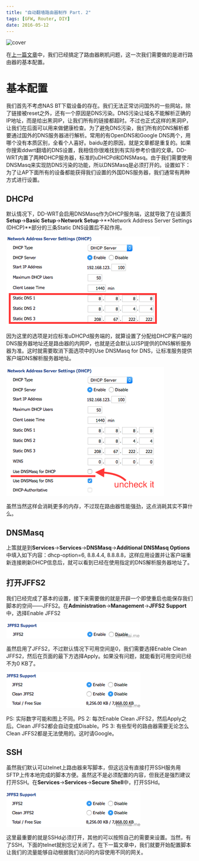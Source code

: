 ```yaml
---
title: "自动翻墙路由器制作 Part. 2"
tags: [GFW, Router, DIY]
date: 2016-05-12
---
```


![cover]()

在[上一篇文章](https://kenmlai.me/cn/posts/自动翻墙路由器制作-Part.-1/)中，我们已经搞定了路由器刷机问题，这一次我们需要做的是进行路由器的基本配置。

# 基本配置

我们首先不考虑NAS BT下载设备的存在。我们无法正常访问国外的一些网站，除了链接被reset之外，还有一个原因是DNS污染。DNS污染让域名不能解析正确的IP地址，而是给出黑洞IP，让我们所有的链接都超时。不过也正式这样的黑洞IP，让我们在后面可以用来做健康检查。为了避免DNS污染，我们所有的DNS解析都要通过国外的DNS服务器进行解析。常用的有OpenDNS和Google DNS两个，用哪个没有本质区别，全看个人喜好。baidu差的原因，就是文章都是重复的。如果你搜索ddwrt翻墙的DNS设置，我相信你很难找到有实际参考价值的文章。DD-WRT内置了两种DHCP服务器，标准的uDHCPd和DNSMasq。由于我们需要使用DNSMasq来实现防DNS污染的功能，所以DNSMasq是必须打开的。设置如下：为了让AP下面所有的设备都能获得我们设置的外国DNS服务器，我们通常有两种方式进行设置。


## DHCPd

默认情况下，DD-WRT会启用DNSMasq作为DHCP服务端，这就导致了在设置页**Setup**->**Basic Setup**->**Network Setup**->**Network Address Server Settings (DHCP)**部分的三条Static DNS设置后不起作用。

![dhcpd](https://raw.githubusercontent.com/KenMercusLai/kenmercuslai.github.io/pics/uPic/dhcpd.png)

因为这里的选项是对应标准uDHCPd服务端的，就算设置了分配给DHCP客户端的DNS服务器地址还是路由器的内网IP，也就是还会默认以ISP提供的DNS解析服务器为准。这时就需要取消下面选项中的Use DNSMasq for DNS，让标准服务提供客户端DNS解析服务器地址。

![dns](https://raw.githubusercontent.com/KenMercusLai/kenmercuslai.github.io/pics/uPic/dns.png)

虽然当然这样会消耗更多的内存，不过现在路由器性能强劲，这点消耗其实不算什么。


## DNSMasq

上策就是到**Services**->**Services**->**DNSMasq**->**Additional DNSMasq Options**中填入如下内容：dhcp-option=6, 8.8.4.4, 8.8.8.8，这样应用设置并让客户端重新连接刷新DHCP信息后，就可以看到已经在使用指定的DNS解析服务器地址了。


## 打开JFFS2

我们已经完成了基本的设置，接下来需要做的就是开辟一个即使重启也能保存我们脚本的空间——JFFS2。在**Administration**->**Management**->**JFFS2 Support**中，选择Enable JFFS2

![jffs2](https://raw.githubusercontent.com/KenMercusLai/kenmercuslai.github.io/pics/uPic/jffs2.png)

虽然启用了JFFS2，不过默认情况下可用空间是0，我们需要选择Enable Clean JFFS2，然后在页面的最下方选择Apply。如果没有问题，就能看到可用空间已经不为0 KB了。

![jffs2_2](https://raw.githubusercontent.com/KenMercusLai/kenmercuslai.github.io/pics/uPic/jffs2_2.png)

PS: 实际数字可能和图上不同。PS 2: 每次Enable Clean JFFS2，然后Apply之后。Clean JFFS2都会自动变成Disable。PS 3: 有些型号的路由器需要无论怎么Clean JFFS2都是无法使用的。这时请Google。


## SSH

虽然我们默认可以telnet上路由器来写脚本，但这远没有直接打开SSH服务用SFTP上传本地完成的脚本方便。虽然这不是必须配置的内容，但我还是强烈建议打开SSH。在**Services**->**Services**->**Secure Shell**中，打开SSHd。

![ssh](https://raw.githubusercontent.com/KenMercusLai/kenmercuslai.github.io/pics/uPic/ssh.png)

这里最重要的就是SSHd必须打开，其他的可以按照自己的需要来设置。当然，有了SSH，下面的telnet就别忘记关闭了。在下一篇文章中，我们就要开始配置脚本让我们的流量能够自动根据我们访问的内容使用不同的网关。
